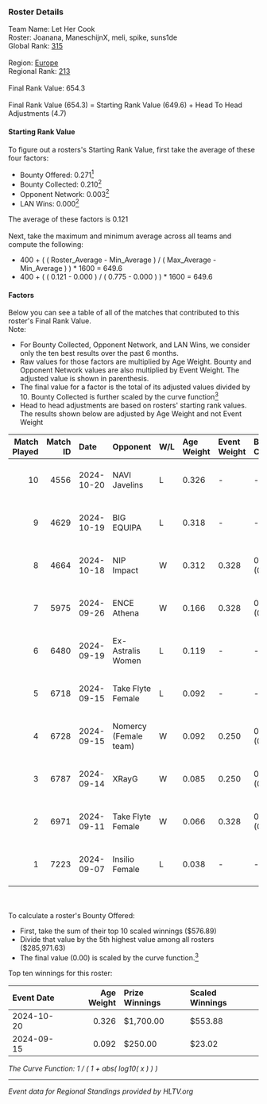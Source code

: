 ### Roster Details<br />
Team Name: Let Her Cook<br />
Roster: Joanana, ManeschijnX, meli, spike, suns1de<br />
Global Rank: [315](../../standings_global_2025_02_28.md)<br />
<br />
Region: [Europe]( ../../standings_europe_2025_02_28.md)<br />
Regional Rank: [213]( ../../standings_europe_2025_02_28.md)<br />
<br />
Final Rank Value:  654.3<br />
<br />
Final Rank Value (654.3) = Starting Rank Value (649.6) + Head To Head Adjustments (4.7)<br />

#### Starting Rank Value<br />
To figure out a rosters's Starting Rank Value, first take the average of these four factors:<br />
- Bounty Offered: 0.271[<sup>1</sup>](#table2)
- Bounty Collected: 0.210[<sup>2</sup>](#table1)
- Opponent Network: 0.003[<sup>2</sup>](#table1)
- LAN Wins: 0.000[<sup>2</sup>](#table1)

The average of these factors is 0.121<br />
<br />
Next, take the maximum and minimum average across all teams and compute the following:<br />
- 400 + ( ( Roster_Average - Min_Average ) / ( Max_Average - Min_Average ) ) * 1600 = 649.6
- 400 + ( ( 0.121 - 0.000 ) / ( 0.775 - 0.000 ) ) * 1600 = 649.6


#### Factors<br />
Below you can see a table of all of the matches that contributed to this roster's Final Rank Value.<br />
Note:<br />

- For Bounty Collected, Opponent Network, and LAN Wins, we consider only the ten best results over the past 6 months.
- Raw values for those factors are multiplied by Age Weight. Bounty and Opponent Network values are also multiplied by Event Weight. The adjusted value is shown in parenthesis.
- The final value for a factor is the total of its adjusted values divided by 10. Bounty Collected is further scaled by the curve function[<sup>3</sup>](#curveFunction)
- Head to head adjustments are based on rosters' starting rank values. The results shown below are adjusted by Age Weight and not Event Weight
<span id="table1"></span><br />


| Match Played | Match ID | Date       | Opponent              | W/L | Age Weight | Event Weight | Bounty Collected | Opponent Network | LAN Wins  | H2H Adj. | Roster                                     |
| -: | -: | :- | :- | :- | :- | :- | :- | :- | :- | -: | :- |
|           10 |     4556 | 2024-10-20 | NAVI Javelins         | L   | 0.326      | -            | -                | -                | -         |    -0.93 | Joanana, ManeschijnX, meli, spike, suns1de |
|            9 |     4629 | 2024-10-19 | BIG EQUIPA            | L   | 0.318      | -            | -                | -                | -         |    -3.14 | Joanana, ManeschijnX, meli, spike, suns1de |
|            8 |     4664 | 2024-10-18 | NIP Impact            | W   | 0.312      | 0.328        | 0.014 (0.001)    | 0.103 (0.011)    | 0 (0.000) |     6.34 | Joanana, ManeschijnX, meli, spike, suns1de |
|            7 |     5975 | 2024-09-26 | ENCE Athena           | W   | 0.166      | 0.328        | 0.001 (0.000)    | 0.000 (0.000)    | 0 (0.000) |     1.77 | Joanana, ManeschijnX, meli, spike, suns1de |
|            6 |     6480 | 2024-09-19 | Ex-Astralis Women     | L   | 0.119      | -            | -                | -                | -         |    -1.21 | Joanana, ManeschijnX, meli, spike, suns1de |
|            5 |     6718 | 2024-09-15 | Take Flyte Female     | L   | 0.092      | -            | -                | -                | -         |    -1.31 | Hikomi, Joanana, ManeschijnX, meli, ratons |
|            4 |     6728 | 2024-09-15 | Nomercy (Female team) | W   | 0.092      | 0.250        | 0.005 (0.000)    | 0.370 (0.008)    | 0 (0.000) |     1.54 | Hikomi, Joanana, ManeschijnX, meli, ratons |
|            3 |     6787 | 2024-09-14 | XRayG                 | W   | 0.085      | 0.250        | 0.001 (0.000)    | 0.019 (0.000)    | 0 (0.000) |     1.19 | Hikomi, Joanana, ManeschijnX, meli, ratons |
|            2 |     6971 | 2024-09-11 | Take Flyte Female     | W   | 0.066      | 0.328        | 0.007 (0.000)    | 0.295 (0.006)    | 0 (0.000) |     1.14 | Joanana, ManeschijnX, meli, spike, suns1de |
|            1 |     7223 | 2024-09-07 | Insilio Female        | L   | 0.038      | -            | -                | -                | -         |    -0.69 | Hikomi, Joanana, ManeschijnX, meli, spike  |

<br />
<span id="table2"></span><br />
To calculate a roster's Bounty Offered:<br />

- First, take the sum of their top 10 scaled winnings ($576.89)
- Divide that value by the 5th highest value among all rosters ($285,971.63)
- The final value (0.00) is scaled by the curve function.[<sup>3</sup>](#curveFunction)

Top ten winnings for this roster:<br />

| Event Date | Age Weight | Prize Winnings | Scaled Winnings |
| :- | -: | :- | :- |
| 2024-10-20 |      0.326 | $1,700.00      | $553.88         |
| 2024-09-15 |      0.092 | $250.00        | $23.02          |


<span id="curveFunction"></span>_The Curve Function: 1 / ( 1 + abs( log10( x ) ) )_<br />

---
_Event data for Regional Standings provided by HLTV.org_<br />
